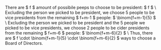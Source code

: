 There are $ f $ amount of possibile peeps to choose to be president: $ f $ \\
Excluding the person we picked to be president, we choose 5 people to be vice presidents from the remaining $ f+m-1 $ people: $ \binom{f+m-1}{5} $ \\
Excluding the person we picked to be president and the 5 people we picked to be vice presidents, we choose 2 people to be cider presidents from the remaining $ f+m-6 $ people: $ \binom{f+m-6}{2} $ \\
Thus, there are $ f \cdot \binom{f+m-1}{5} \cdot \binom{f+m-6}{2} $ ways to choose a Board of Directors.
